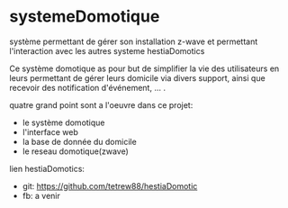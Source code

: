 # systemeDomotique
système permettant de gérer son installation z-wave et permettant l'interaction avec les autres systeme hestiaDomotics


Ce système domotique as pour but de simplifier la vie des utilisateurs en leurs permettant de gérer leurs domicile via divers support, ainsi que recevoir des notification d'événement, ... .

quatre grand point sont a l'oeuvre dans ce projet:
  - le système domotique
  - l'interface web
  - la base de donnée du domicile
  - le reseau domotique(zwave)


lien hestiaDomotics: 
  - git: https://github.com/tetrew88/hestiaDomotic
  - fb: a venir
